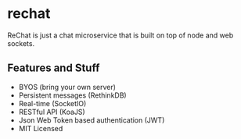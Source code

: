 # rechat

ReChat is just a chat microservice that is built on top of node and web sockets.

## Features and Stuff

* BYOS (bring your own server)
* Persistent messages (RethinkDB)
* Real-time (SocketIO)
* RESTful API (KoaJS)
* Json Web Token based authentication (JWT)
* MIT Licensed

